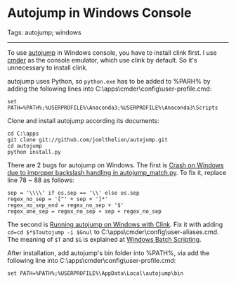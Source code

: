 # Autojump in Windows Console
Tags: autojump; windows

------

To use [autojump](https://github.com/wting/autojump) in Windows console, 
you have to install clink first.
I use [cmder](http://cmder.net/) as the console emulator, which use clink by default.
So it's unnecessary to install clink.

autojump uses Python, so `python.exe` has to be added to %PARH% by adding
the following lines into C:\apps\cmder\config\user-profile.cmd:
```
set PATH=%PATH%;%USERPROFILE%\Anaconda3;%USERPROFILE%\Anaconda3\Scripts
```

Clone and install autojump according its documents:
```
cd C:\apps
git clone git://github.com/joelthelion/autojump.git
cd autojump
python install.py
```

There are 2 bugs for autojump on Windows.
The first is [Crash on Windows due to improper backslash handling in autojump_match.py][iss436].
To fix it, replace line 78 ~ 88 as follows:
```
sep = '\\\\' if os.sep == '\\' else os.sep
regex_no_sep = '[^' + sep + ']*'
regex_no_sep_end = regex_no_sep + '$'
regex_one_sep = regex_no_sep + sep + regex_no_sep
```
The second is [Running autojump on Windows with Clink][iss308].
Fix it with adding `cd=cd $*$Tautojump -i $Gnul` to C:\apps\cmder\config\user-aliases.cmd.
The meaning of `$T` and `$G` is explained at [Windows Batch Scripting][wbs].

After installation, add autojump's bin folder into %PATH%,
via add the following line into C:\apps\cmder\config\user-profile.cmd:
```
set PATH=%PATH%;%USERPROFILE%\AppData\Local\autojump\bin
```

[iss436]: https://github.com/wting/autojump/issues/436
[iss308]: https://github.com/wting/autojump/issues/308
[wbs]: https://en.wikibooks.org/wiki/Windows_Batch_Scripting
